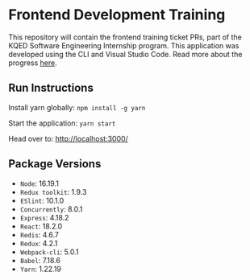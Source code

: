 # Frontend Development Training

This repository will contain the frontend training ticket PRs, part of the KQED Software Engineering Internship program. This
application was developed using the CLI and Visual Studio Code. Read more about the progress [here](/progress.md).

## Run Instructions
Install yarn globally: ```npm install -g yarn```

Start the application: ```yarn start```

Head over to: [http://localhost:3000/](http://localhost:3000/)

## Package Versions
- `Node`: 16.19.1
- `Redux toolkit`: 1.9.3
- `ESlint`: 10.1.0
- `Concurrently`: 8.0.1
- `Express`: 4.18.2
- `React`: 18.2.0
- `Redis`: 4.6.7
- `Redux`: 4.2.1
- `Webpack-cli`: 5.0.1
- `Babel`: 7.18.6
- `Yarn`: 1.22.19


